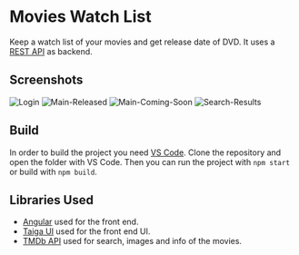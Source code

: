 # Movies Watch List

Keep a watch list of your movies and get release date of DVD. It uses a [REST API](https://github.com/panosdim/movies-api) as backend.

## Screenshots

![Login](https://user-images.githubusercontent.com/10371312/206187404-9f06f7da-c20a-459c-ab3b-8c64f56f453a.png)
![Main-Released](https://user-images.githubusercontent.com/10371312/206187430-a1c940fe-1ded-4515-8c7b-2e192c28709e.png)
![Main-Coming-Soon](https://user-images.githubusercontent.com/10371312/206187443-afe79a32-b1d0-45ce-ad32-4b5f2f2d16de.png)
![Search-Results](https://user-images.githubusercontent.com/10371312/206187454-707c4e71-4d58-4221-aab1-c0fe9b65aec6.png)

## Build

In order to build the project you need [VS Code](https://code.visualstudio.com/).
Clone the repository and open the folder with VS Code.
Then you can run the project with `npm start` or build with `npm build`.

## Libraries Used

- [Angular](https://angular.io/) used for the front end.
- [Taiga UI](https://taiga-ui.dev/) used for the front end UI.
- [TMDb API](https://www.themoviedb.org/documentation/api) used for search, images and info of the movies.
